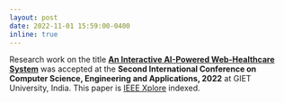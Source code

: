 ```yaml
---
layout: post
date: 2022-11-01 15:59:00-0400
inline: true
---
```


Research work on the title <b><a href="https://ieeexplore.ieee.org/document/9936169" target="_blank"> An Interactive AI-Powered Web-Healthcare System</a></b> was accepted at the <b>Second International Conference on Computer Science, Engineering and Applications, 2022</b> at GIET University, India. This paper is <a href="https://ieeexplore.ieee.org/Xplore/home.jsp" target="_blank">IEEE Xplore</a> indexed.